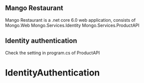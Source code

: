 ## Mango Restaurant

Mango Restaurant is a .net core 6.0 web application, consists of 
Mongo.Web
Mongo.Services.Identity
Mongo.Services.ProductAPI

## Identity authentication
Check the setting in program.cs of ProductAPI


# IdentityAuthentication
